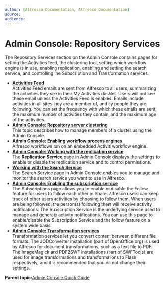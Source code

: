 ```yaml
---
author: [Alfresco Documentation, Alfresco Documentation]
source: 
audience: 
---
```


# Admin Console: Repository Services

The Repository Services section on the Admin Console contains pages for setting the Activities feed, the clustering tool, setting which workflow engine is in use, enabling replication, enabling and setting the search service, and controlling the Subscription and Transformation services.

-   **[Activities Feed](../tasks/adminconsole-activitiesfeed.md)**  
Activities Feed emails are sent from Alfresco to all users, summarizing the activities they see in their My Activities dashlet. Users will not see these email unless the Activities Feed is enabled. Emails include activities in all sites they are a member of, and by people they are following. You can set the frequency with which these emails are sent, the maximum number of activities they contain, and the maximum age of the activities.
-   **[Admin Console: Repository server clustering](../tasks/adminconsole-reposerverclustering.md)**  
This topic describes how to manage members of a cluster using the Admin Console.
-   **[Admin Console: Enabling workflow process engines](../tasks/adminconsole-processengines.md)**  
Alfresco workflows run on an embedded Activiti workflow engine.
-   **[Admin Console: Working with the replication service](../concepts/adminconsole-replication-config.md)**  
The **Replication Service** page in Admin Console displays the settings to enable or disable the replication service and to control permissions.
-   **[Working with the Search Service](../concepts/adminconsole-searchservice.md)**  
The Search Service page in Admin Console enables you to manage and monitor the search service you want to use in Alfresco.
-   **[Admin Console: Enabling the subscription service](../tasks/adminconsole-subscriptionservice.md)**  
The Subscriptions page allows you to enable or disable the Follow feature for users to follow each other in Share. Alfresco users can keep track of other users activities by choosing to follow them. When users are being followed, the person\(s\) following them will receive activity notifications. The Subscription Service is the underlying service used to manage and generate activity notifications. You can use this page to enable/disable the Subscription Service and the follow feature on a system wide basis.
-   **[Admin Console: Transformation services](../tasks/adminconsole-transformationservices.md)**  
Transformation services let you convert content between different file formats. The JODConverter installation \(part of OpenOffice.org\) is used by Alfresco for document transformations, such as a text file to PDF. The ImageMagick and PDF2SWF installations \(part of SWFTools\) are used for image transformations and transformations to Flash respectively, and it is recommended that you do not change their settings.

**Parent topic:**[Admin Console Quick Guide](../concepts/at-adminconsole.md)

